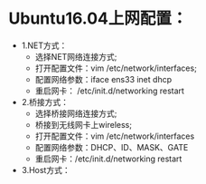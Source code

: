 # Ubuntu16.04上网配置：  
  - 1.NET方式： 
    - 选择NET网络连接方式;    
    - 打开配置文件：vim /etc/network/interfaces;      
    - 配置网络参数：iface ens33 inet dhcp    
    - 重启网卡： /etc/init.d/networking restart    
  - 2.桥接方式：
    - 选择桥接网络连接方式;  
    - 桥接到无线网卡上wireless;  
    - 打开配置文件：vim /etc/network/interfaces    
    - 配置网络参数：DHCP、ID、MASK、GATE    
    - 重启网卡：/etc/init.d/networking restart    
  - 3.Host方式：
